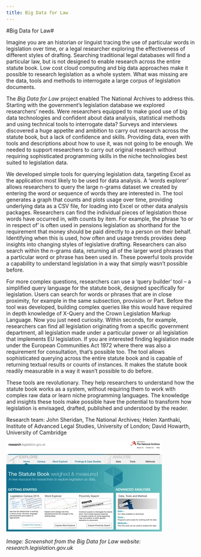 ```yaml
---
title: Big Data for Law
---
```


#Big Data for Law#

Imagine you are an historian or linguist tracing the use of particular words in legislation over time, or a legal researcher exploring the effectiveness of different styles of drafting. Searching traditional legal databases will find a particular law, but is not designed to enable research across the entire statute book.
Low cost cloud computing and big data approaches make it possible to research legislation as a whole system. What was missing are the data, tools and methods to interrogate a large corpus of legislation documents.

The _Big Data for Law_ project enabled The National Archives to address this. Starting with the government’s legislation database we explored researchers’ needs. Were researchers equipped to make good use of big data technologies and confident about data analysis, statistical methods and using technical tools to interrogate data? Surveys and interviews discovered a huge appetite and ambition to carry out research across the statute book, but a lack of confidence and skills. Providing data, even with tools and descriptions about how to use it, was not going to be enough. We needed to support researchers to carry out original research without requiring sophisticated programming skills in the niche technologies best suited to legislation data. 

We developed simple tools for querying legislation data, targeting Excel as the application most likely to be used for data analysis. A ‘words explorer’ allows researchers to query the large n-grams dataset we created by entering the word or sequence of words they are interested in. The tool generates a graph that counts and plots usage over time, providing underlying data as a CSV file, for loading into Excel or other data analysis packages. Researchers can find the individual pieces of legislation those words have occurred in, with counts by item. For example, the phrase ‘to or in respect of’ is often used in pensions legislation as shorthand for the requirement that money should be paid directly to a person on their behalf. Identifying when this is used, how often and usage trends provides deep insights into changing styles of legislative drafting. Researchers can also search within the n-grams data, returning all of the larger word phrases that a particular word or phrase has been used in. These powerful tools provide a capability to understand legislation in a way that simply wasn’t possible before. 

For more complex questions, researchers can use a ‘query builder’ tool – a simplified query language for the statute book, designed specifically for legislation. Users can search for words or phrases that are in close proximity, for example in the same subsection, provision or Part. Before the tool was developed, building complex queries like this would have required in depth knowledge of X-Query and the Crown Legislation Markup Language. Now you just need curiosity. Within seconds, for example, researchers can find all legislation originating from a specific government department, all legislation made under a particular power or all legislation that implements EU legislation. If you are interested finding legislation made under the European Communities Act 1972 where there was also a requirement for consultation, that’s possible too. The tool allows sophisticated querying across the entire statute book and is capable of returning textual results or counts of instances. It makes the statute book readily measurable in a way it wasn’t possible to do before. 

These tools are revolutionary. They help researchers to understand how the statute book works as a system, without requiring them to work with complex raw data or learn niche programming languages. The knowledge and insights these tools make possible have the potential to transform how legislation is envisaged, drafted, published and understood by the reader.

Research team: John Sheridan, The National Archives; Helen Xanthaki, Institute of Advanced Legal Studies, University of London; David Howarth, University of Cambridge

![Image: Screenshot from the Big Data for Law website: research.legislation.gov.uk](Images/27.jpg)

_Image: Screenshot from the Big Data for Law website: research.legislation.gov.uk_
